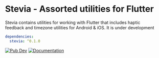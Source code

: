 # Stevia - Assorted utilities for Flutter

Stevia contains utilities for working with Flutter that includes haptic feedback and timezone utilities for Android & iOS.
It is under development

```YAML
dependencies:
  stevia: ^0.1.0
```

[![Pub Dev](https://img.shields.io/pub/v/stevia)](https://pub.dev/packages/stevia)
[![Documentation](https://img.shields.io/badge/documentation-latest-brightgreen.svg)](https://pub.dev/documentation/stevia/latest/)

